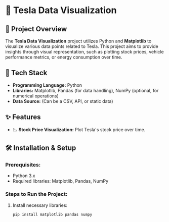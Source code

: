 # 🚗 Tesla Data Visualization

## 📌 Project Overview
The **Tesla Data Visualization** project utilizes Python and **Matplotlib** to visualize various data points related to Tesla. This project aims to provide insights through visual representation, such as plotting stock prices, vehicle performance metrics, or energy consumption over time.

## 🚀 Tech Stack
- **Programming Language:** Python
- **Libraries:** Matplotlib, Pandas (for data handling), NumPy (optional, for numerical operations)
- **Data Source:** (Can be a CSV, API, or static data)

## ✨ Features
- 📉 **Stock Price Visualization:** Plot Tesla's stock price over time.


## 🛠️ Installation & Setup
### Prerequisites:
- Python 3.x
- Required libraries: Matplotlib, Pandas, NumPy

### Steps to Run the Project:
1. Install necessary libraries:
   ```sh
   pip install matplotlib pandas numpy
